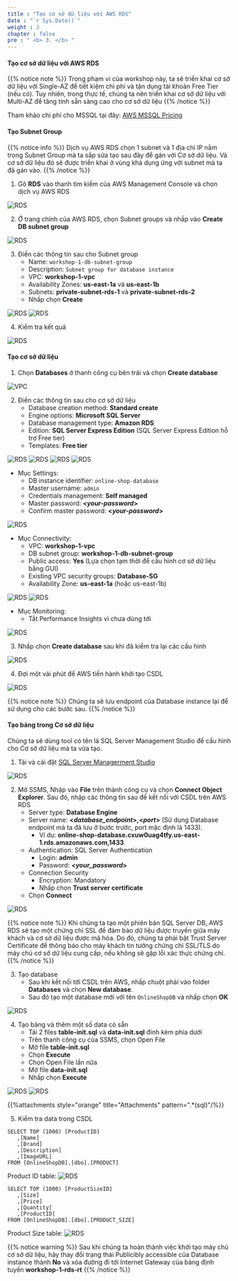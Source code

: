 ```yaml
---
title : "Tạo cơ sở dữ liệu với AWS RDS"
date : "`r Sys.Date()`"
weight : 3
chapter : false
pre : " <b> 3. </b> "
---
```


#### Tạo cơ sở dữ liệu với AWS RDS
{{% notice note %}}
Trong phạm vi của workshop này, ta sẽ triển khai cơ sở dữ liệu với Single-AZ để tiết kiệm chi phí và tận dụng tài khoản Free Tier (nếu có). Tuy nhiên, trong thực tế, chúng ta nên triển khai cơ sở dữ liệu với Multi-AZ để tăng tính sẵn sàng cao cho cơ sở dữ liệu
{{% /notice %}}

Tham khảo chi phí cho MSSQL tại đây: [AWS MSSQL Pricing](https://aws.amazon.com/rds/sqlserver/pricing/)

#### Tạo Subnet Group
{{% notice info %}}
Dịch vụ AWS RDS chọn 1 subnet và 1 địa chỉ IP nằm trong Subnet Group mà ta sắp sửa tạo sau đây để gán với Cơ sở dữ liệu. Và cơ sở dữ liệu đó sẽ được triển khai ở vùng khả dụng ứng với subnet mà ta đã gán vào. 
{{% /notice %}}

1. Gõ **RDS** vào thanh tìm kiếm của AWS Management Console và chọn dịch vụ AWS RDS

![RDS](/images/3-createrds/001-createrds.png?width=50pc)

2. Ở trang chính của AWS RDS, chọn Subnet groups và nhấp vào **Create DB subnet group**

![RDS](/images/3-createrds/002-createrds-1.png?width=90pc)

3. Điền các thông tin sau cho Subnet group
    + Name: ```workshop-1-db-subnet-group```
    + Description: ```Subnet group for database instance```
    + VPC: **workshop-1-vpc**
    + Availability Zones: **us-east-1a** và **us-east-1b**
    + Subnets: **private-subnet-rds-1** và **private-subnet-rds-2**
    + Nhấp chọn **Create**

![RDS](/images/3-createrds/003-createrds.png?width=40pc)
![RDS](/images/3-createrds/004-createrds.png?width=40pc)

4. Kiểm tra kết quả

![RDS](/images/3-createrds/005-createrds.png?width=90pc)

#### Tạo cơ sở dữ liệu

1. Chọn **Databases** ở thanh công cụ bên trái và chọn **Create database**

![VPC](/images/3-createrds/006-createrds-1.png?width=90pc)

2. Điền các thông tin sau cho cơ sở dữ liệu
   + Database creation method: **Standard create**
   + Engine options: **Microsoft SQL Server**
   + Database management type: **Amazon RDS**
   + Edition: **SQL Server Express Edition** (SQL Server Express Edition hỗ trợ Free tier)
   + Templates: **Free tier**

![RDS](/images/3-createrds/011-createrds.png?width=40pc)
![RDS](/images/3-createrds/012-createrds.png?width=40pc)
![RDS](/images/3-createrds/013-createrds.png?width=40pc)
![RDS](/images/3-createrds/014-createrds.png?width=40pc)

   + Mục Settings:
     + DB instance identifier: ```online-shop-database```
     + Master username: ```admin```
     + Credentials management: **Self managed**
     + Master password: **<_your-password_>**
     + Confirm master password: **<_your-password_>**

![RDS](/images/3-createrds/015-createrds.png?width=40pc)

   + Mục Connectivity:
     + VPC: **workshop-1-vpc**
     + DB subnet group: **workshop-1-db-subnet-group**
     + Public access: **Yes** (Lựa chọn tạm thời để cấu hình cơ sở dữ liệu bằng GUI)
     + Existing VPC security groups: **Database-SG**
     + Availability Zone: **us-east-1a** (hoặc us-east-1b)

![RDS](/images/3-createrds/016-createrds.png?width=40pc)
![RDS](/images/3-createrds/017-createrds.png?width=40pc)

   + Mục Monitoring:
     + Tắt Performance Insights vì chưa dùng tới

![RDS](/images/3-createrds/018-createrds.png?width=40pc)

3. Nhấp chọn **Create database** sau khi đã kiểm tra lại các cấu hình

![RDS](/images/3-createrds/019-createrds.png?width=40pc)

4. Đợi một vài phút để AWS tiến hành khởi tạo CSDL 

![RDS](/images/3-createrds/020-createrds.png?width=90pc)

{{% notice note %}}
Chúng ta sẽ lưu endpoint của Database instance lại để sử dụng cho các bước sau.
{{% /notice %}}

#### Tạo bảng trong Cơ sở dữ liệu

Chúng ta sẽ dùng tool có tên là SQL Server Management Studio để cấu hình cho Cơ sở dữ liệu mà ta vừa tạo. 

1. Tải và cài đặt [SQL Server Managerment Studio](https://aka.ms/ssmsfullsetup)

![RDS](/images/3-createrds/28-additional.png?width=50pc)

2. Mở SSMS, Nhập vào **File** trên thành công cụ và chọn **Connect Object Explorer**. Sau đó, nhập các thông tin sau để kết nối với CSDL trên AWS RDS
   + Server type: **Database Engine**
   + Server name: **<_database_endpoint_>,<_port_>** (Sử dụng Database endpoint mà ta đã lưu ở bước trước, port mặc định là 1433).
      - Ví dụ: **online-shop-database.cxuw0uag4tfy.us-east-1.rds.amazonaws.com,1433**
   + Authentication: SQL Server Authentication
     + Login: **admin**
     + Password: **<_your_password_>**
   + Connection Security
     + Encryption: Mandatory
     + Nhấp chọn **Trust server certificate**
   + Chọn **Connect**

![RDS](/images/3-createrds/021-createrds.png?width=40pc)

{{% notice note %}}
Khi chúng ta tạo một phiên bản SQL Server DB, AWS RDS sẽ tạo một chứng chỉ SSL để đảm bảo dữ liệu được truyền giữa máy khách và cơ sở dữ liệu được mã hóa. Do đó, chúng ta phải bật Trust Server Certificate để thông báo cho máy khách tin tưởng chứng chỉ SSL/TLS do máy chủ cơ sở dữ liệu cung cấp, nếu không sẽ gặp lỗi xác thực chứng chỉ.
{{% /notice %}}

3. Tạo database
   + Sau khi kết nối tới CSDL trên AWS, nhấp chuột phải vào folder **Databases** và chọn **New database**. 
   + Sau đó tạo một database mới với tên ```OnlineShopDB``` và nhấp chọn **OK**

![RDS](/images/3-createrds/022-createrds.png?width=90pc)

4. Tạo bảng và thêm một số data có sẵn
   + Tải 2 files **table-init.sql** và **data-init.sql** đính kèm phía dưới
   + Trên thanh công cụ của SSMS, chọn Open File
   + Mở file **table-init.sql**
   + Chọn **Execute**
   + Chọn Open File lần nữa
   + Mở file **data-init.sql**
   + Nhấp chọn **Execute**

![RDS](/images/3-createrds/024-createrds.png?width=90pc)
![RDS](/images/3-createrds/025-createrds.png?width=90pc)

{{%attachments style="orange" title="Attachments" pattern=".*(sql)"/%}}

5. Kiểm tra data trong CSDL

```
SELECT TOP (1000) [ProductID]
   ,[Name]
   ,[Brand]
   ,[Description]
   ,[ImageURL]
FROM [OnlineShopDB].[dbo].[PRODUCT]
```
Product ID table:
![RDS](/images/3-createrds/026-createrds.png?width=90pc)

```
SELECT TOP (1000) [ProductSizeID]
   ,[Size]
   ,[Price]
   ,[Quantity]
   ,[ProductID]
FROM [OnlineShopDB].[dbo].[PRODUCT_SIZE]
```
Product Size table:
![RDS](/images/3-createrds/027-createrds.png?width=90pc)

{{% notice warning %}}
Sau khi chúng ta hoàn thành việc khởi tạo máy chủ cơ sở dữ liệu, hãy thay đổi trạng thái Publicibly accessible của Database instance thành **No** và xóa đường đi tới Internet Gateway của bảng định tuyến **workshop-1-rds-rt** 
{{% /notice %}}